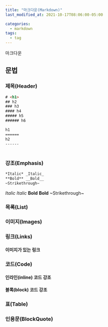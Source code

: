 ```yaml
---
title: "마크다운(Markdown)"
last_modified_at: 2021-10-17T08:06:00-05:00

categories:
  - markdown
tags:
  - tag
---
```


마크다운
## 문법

### 제목(Header)
```html
# <h1>
## h2
### h3
#### h4
##### h5
###### h6
```
```html
h1
======
h2
------
```
<h1>
  
### 강조(Emphasis)
```html
*Italic* _Italic_
**Bold** __Bold__
~Strikethrough~
```
*Italic* _Italic_
**Bold** __Bold__
~Strikethrough~
### 목록(List)

### 이미지(Images)

### 링크(Links)

#### 이미지가 있는 링크

### 코드(Code)

#### 인라인(inline) 코드 강조

#### 블록(block) 코드 강조

### 표(Table)

### 인용문(BlockQuote)

